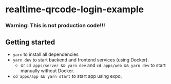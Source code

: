 # realtime-qrcode-login-example

### Warning: This is not production code!!!

## Getting started

- `yarn` to install all dependencies
- `yarn dev` to start backend and frontend services (using Docker).
  - or `cd apps/server && yarn dev` and `cd apps/web && yarn dev` to start manually without Docker.
- `cd apps/app && yarn start` to start app using expo,
